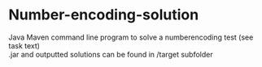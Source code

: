 # Number-encoding-solution

Java Maven command line program to solve a numberencoding test (see task text)  
.jar and outputted solutions can be found in /target subfolder
